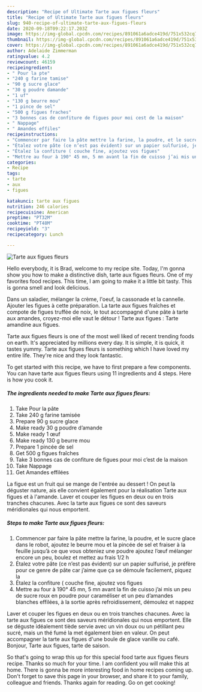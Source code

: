 ```yaml
---
description: "Recipe of Ultimate Tarte aux figues fleurs"
title: "Recipe of Ultimate Tarte aux figues fleurs"
slug: 940-recipe-of-ultimate-tarte-aux-figues-fleurs
date: 2020-09-18T09:22:17.203Z
image: https://img-global.cpcdn.com/recipes/891061a6adce419d/751x532cq70/tarte-aux-figues-fleurs-photo-principale-de-la-recette.jpg
thumbnail: https://img-global.cpcdn.com/recipes/891061a6adce419d/751x532cq70/tarte-aux-figues-fleurs-photo-principale-de-la-recette.jpg
cover: https://img-global.cpcdn.com/recipes/891061a6adce419d/751x532cq70/tarte-aux-figues-fleurs-photo-principale-de-la-recette.jpg
author: Adelaide Zimmerman
ratingvalue: 4.2
reviewcount: 46159
recipeingredient:
- " Pour la pte"
- "240 g farine tamise"
- "90 g sucre glace"
- "30 g poudre damande"
- "1 uf"
- "130 g beurre mou"
- "1 pince de sel"
- "500 g figues fraches"
- "3 bonnes cas de confiture de figues pour moi cest de la maison"
- " Nappage"
- " Amandes effiles"
recipeinstructions:
- "Commencer par faire la pâte mettre la farine, la poudre, et le sucre glace dans le robot, ajoutez le beurre mou et la pincée de sel et fraiser à la feuille jusqu’à ce que vous obteniez une poudre ajoutez l’œuf mélanger encore un peu, boulez et mettez au frais 1/2 h"
- "Étalez votre pâte (ce n’est pas évident) sur un papier sulfurisé, je préfère pour ce genre de pâte car j’aime que ça se démoule facilement, piquez la"
- "Étalez la confiture ( couche fine, ajoutez vos figues"
- "Mettre au four à 190° 45 mn, 5 mn avant la fin de cuisso j’ai mis un peu de sucre roux en poudre pour caraméliser et un peu d’amandes blanches effilées, à la sortie après refroidissement, démoulez et nappez"
categories:
- Recipe
tags:
- tarte
- aux
- figues

katakunci: tarte aux figues 
nutrition: 246 calories
recipecuisine: American
preptime: "PT32M"
cooktime: "PT48M"
recipeyield: "3"
recipecategory: Lunch

---
```



![Tarte aux figues fleurs](https://img-global.cpcdn.com/recipes/891061a6adce419d/751x532cq70/tarte-aux-figues-fleurs-photo-principale-de-la-recette.jpg)

Hello everybody, it is Brad, welcome to my recipe site. Today, I'm gonna show you how to make a distinctive dish, tarte aux figues fleurs. One of my favorites food recipes. This time, I am going to make it a little bit tasty. This is gonna smell and look delicious.

Dans un saladier, mélanger la crème, l&#39;oeuf, la cassonade et la cannelle. Ajouter les figues à cette préparation. La tarte aux figues fraîches et compote de figues truffée de noix, le tout accompagné d&#39;une pâte à tarte aux amandes, croyez-moi elle vaut le détour ! Tarte aux figues : Tarte amandine aux figues.

Tarte aux figues fleurs is one of the most well liked of recent trending foods on earth. It's appreciated by millions every day. It is simple, it is quick, it tastes yummy. Tarte aux figues fleurs is something which I have loved my entire life. They're nice and they look fantastic.


To get started with this recipe, we have to first prepare a few components. You can have tarte aux figues fleurs using 11 ingredients and 4 steps. Here is how you cook it.

<!--inarticleads1-->

##### The ingredients needed to make Tarte aux figues fleurs:

1. Take  Pour la pâte
1. Take 240 g farine tamisée
1. Prepare 90 g sucre glace
1. Make ready 30 g poudre d’amande
1. Make ready 1 œuf
1. Make ready 130 g beurre mou
1. Prepare 1 pincée de sel
1. Get 500 g figues fraîches
1. Take 3 bonnes cas de confiture de figues pour moi c’est de la maison
1. Take  Nappage
1. Get  Amandes effilées


La figue est un fruit qui se mange de l&#39;entrée au dessert ! On peut la déguster nature, ais elle convient également pour la réalisation Tarte aux figues et à l&#39;amande. Laver et couper les figues en deux ou en trois tranches chacunes. Avec la tarte aux figues ce sont des saveurs méridionales qui nous emportent. 

<!--inarticleads2-->

##### Steps to make Tarte aux figues fleurs:

1. Commencer par faire la pâte mettre la farine, la poudre, et le sucre glace dans le robot, ajoutez le beurre mou et la pincée de sel et fraiser à la feuille jusqu’à ce que vous obteniez une poudre ajoutez l’œuf mélanger encore un peu, boulez et mettez au frais 1/2 h
1. Étalez votre pâte (ce n’est pas évident) sur un papier sulfurisé, je préfère pour ce genre de pâte car j’aime que ça se démoule facilement, piquez la
1. Étalez la confiture ( couche fine, ajoutez vos figues
1. Mettre au four à 190° 45 mn, 5 mn avant la fin de cuisso j’ai mis un peu de sucre roux en poudre pour caraméliser et un peu d’amandes blanches effilées, à la sortie après refroidissement, démoulez et nappez


Laver et couper les figues en deux ou en trois tranches chacunes. Avec la tarte aux figues ce sont des saveurs méridionales qui nous emportent. Elle se déguste idéalement tiède servie avec un vin doux ou un pétillant peu sucré, mais un thé fumé la met également bien en valeur. On peut accompagner la tarte aux figues d&#39;une boule de glace vanille ou café. Bonjour, Tarte aux figues, tarte de saison. 

So that's going to wrap this up for this special food tarte aux figues fleurs recipe. Thanks so much for your time. I am confident you will make this at home. There is gonna be more interesting food in home recipes coming up. Don't forget to save this page in your browser, and share it to your family, colleague and friends. Thanks again for reading. Go on get cooking!
